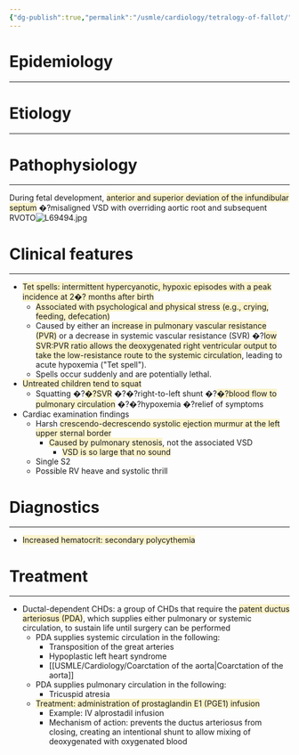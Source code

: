 ```yaml
---
{"dg-publish":true,"permalink":"/usmle/cardiology/tetralogy-of-fallot/"}
---
```


# Epidemiology
---


# Etiology
---


# Pathophysiology
---
During fetal development, <span style="background:rgba(240, 200, 0, 0.2)">anterior and superior deviation of the infundibular septum</span> �?misaligned VSD with overriding aortic root and subsequent RVOTO![L69494.jpg](/img/user/appendix/L69494.jpg)

# Clinical features
---
- <span style="background:rgba(240, 200, 0, 0.2)">Tet spells: intermittent hypercyanotic, hypoxic episodes with a peak incidence at 2�? months after birth</span>
	- <span style="background:rgba(240, 200, 0, 0.2)">Associated with psychological and physical stress (e.g., crying, feeding, defecation)</span>
	- Caused by either an <span style="background:rgba(240, 200, 0, 0.2)">increase in pulmonary vascular resistance (PVR)</span> or a decrease in systemic vascular resistance (SVR) �?<span style="background:rgba(240, 200, 0, 0.2)">low SVR:PVR ratio allows the deoxygenated right ventricular output to take the low-resistance route to the systemic circulation</span>, leading to acute hypoxemia ("Tet spell").
	- Spells occur suddenly and are potentially lethal.
- <span style="background:rgba(240, 200, 0, 0.2)">Untreated children tend to squat</span>
	- Squatting �?<span style="background:rgba(240, 200, 0, 0.2)">�?SVR</span> �?�?right-to-left shunt �?<span style="background:rgba(240, 200, 0, 0.2)">�?blood flow to pulmonary circulation</span> �?�?hypoxemia �?relief of symptoms
- Cardiac examination findings
	- Harsh <span style="background:rgba(240, 200, 0, 0.2)">crescendo-decrescendo systolic ejection murmur at the left upper sternal border</span>
		- <span style="background:rgba(240, 200, 0, 0.2)">Caused by pulmonary stenosis</span>, not the associated VSD
			- <span style="background:rgba(240, 200, 0, 0.2)">VSD is so large that no sound</span>
	- Single S2
	- Possible RV heave and systolic thrill

# Diagnostics
---
- <span style="background:rgba(240, 200, 0, 0.2)">Increased hematocrit: secondary polycythemia</span>

# Treatment
---
- Ductal-dependent CHDs: a group of CHDs that require the <span style="background:rgba(240, 200, 0, 0.2)">patent ductus arteriosus (PDA)</span>, which supplies either pulmonary or systemic circulation, to sustain life until surgery can be performed 
	- PDA supplies systemic circulation in the following:
		- Transposition of the great arteries
		- Hypoplastic left heart syndrome
		- [[USMLE/Cardiology/Coarctation of the aorta\|Coarctation of the aorta]]
	- PDA supplies pulmonary circulation in the following:
		- Tricuspid atresia
	- <span style="background:rgba(240, 200, 0, 0.2)">Treatment: administration of prostaglandin E1 (PGE1) infusion</span>
		- Example: IV alprostadil infusion
		- Mechanism of action: prevents the ductus arteriosus from closing, creating an intentional shunt to allow mixing of deoxygenated with oxygenated blood

